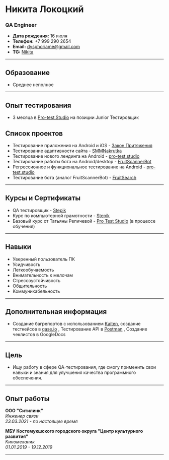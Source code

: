 # Никита Локоцкий

### QA Engineer

- **Дата рождения:** 16 июля
- **Телефон:** +7 999 290 2654  
- **Email:** [dysphoriame@gmail.com](mailto:dysphoriame@gmail.com)
- **TG:** [Nikita](https://t.me/ko6a4ken)
---
## Образование
- Среднее неполное
---
## Опыт тестирования
- 3 месяца в [Pro-test.Studio](https://pro-test.studio/) на позиции Junior Тестировщик
  
## Список проектов 
- Тестирование приложения на Android и iOS - [Закон Притяжения](https://zakonpr.tilda.ws/)
- Тестирование адаптивности сайта - [SMMNakrutka](https://smmnakrutka.ru/)
- Тестирование нового лендинга на Android - [pro-test.studio](https://course.pro-test.studio/newversion)
- Тестирование работы бота на Android/desktop - [FruitScannerBot](https://t.me/FruitScannerBot)
- Регрессионное и функциональное тестирование на Android - [pro-test.studio](https://dev.pro-test.studio/newpage/services)
- Тестирование бота (аналог FruitScannerBot) - [FruitSearch](https://t.me/Bot123463wq4w3bot)
---
## Курсы и Сертификаты
- QA тестировщик - [Stepik](https://stepik.org/course/116387/info)
- Курс по компьютерной грамотности - [Stepik](https://stepik.org/course/195996/promo?search=4415957607)
- Базовый курс от Татьяны Репичевой - [Pro Test Studio](https://pro-test.studio/course) (в процессе обучения)
---
## Навыки
- Уверенный пользователь ПК
- Усидчивость
- Легкообучаемость
- Внимательность к мелочам
- Стрессоустойчивость
- Общительность
- Коммуникабельность
---
## Дополнительная информация
- Создание багрепортов с использованием [Kaiten](https://kaiten.ru/), создание тесткейсов в [qase.io](https://qase.io/) , Тестирование API в [Postman](https://www.postman.com/) , Создание чеклистов в GoogleDocs
---
## Цель
- Ищу работу в сфере QA-тестирования, где смогу применить свои навыки и знания для улучшения качества программного обеспечения.
---

## Опыт работы

**ООО "Ситилинк"**  
*Инженер связи*  
*23.03.2021 - по настоящее время*

**МБУ Костомукшского городского округа "Центр культурного развития"**  
*Киномеханик*  
*01.01.2019 - 19.12.2019*

---

